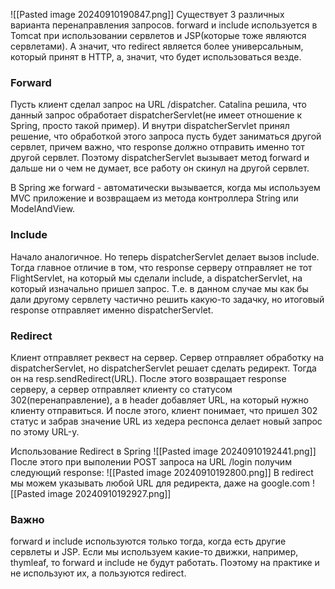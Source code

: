 ![[Pasted image 20240910190847.png]]
Существует 3 различных варианта перенаправления запросов. forward и include используется в Tomcat при использовании сервлетов и JSP(которые тоже являются сервлетами). А значит, что redirect является более универсальным, который принят в HTTP, а, значит, что будет использоваться везде.
### Forward
Пусть клиент сделал запрос на URL /dispatcher. Catalina решила, что данный запрос обработает dispatcherServlet(не имеет отношение к Spring, просто такой пример). И внутри dispatcherServlet принял решение, что обработкой этого запроса пусть будет заниматься другой сервлет, причем важно, что response должно отправить именно тот другой сервлет. Поэтому dispatcherServlet вызывает метод forward и дальше ни о чем не думает, все работу он скинул на другой сервлет.

В Spring же forward - автоматически вызывается, когда мы используем MVC приложение и возвращаем из метода контроллера String или ModelAndView.
### Include
Начало аналогичное. Но теперь dispatcherServlet делает вызов include. Тогда главное отличие в том, что response серверу отправляет не тот FlightServlet, на который мы сделали include, а dispatcherServlet, на который изначально пришел запрос. Т.е. в данном случае мы как бы дали другому сервлету частично решить какую-то задачку, но итоговый response отправляет именно dispatcherServlet.
### Redirect
Клиент отправляет реквест на сервер. Сервер отправляет обработку на dispatcherServlet, но dispatcherServlet решает сделать редирект. Тогда он на resp.sendRedirect(URL). После этого возвращает response серверу, а сервер отправляет клиенту со статусом 302(перенаправление), а в header добавляет URL, на который нужно клиенту отправиться. И после этого, клиент понимает, что пришел 302 статус и забрав значение URL из хедера респонса делает новый запрос по этому URL-у.

Использование Redirect в Spring
![[Pasted image 20240910192441.png]]
После этого при выполении POST запроса на URL /login получим следующий response:
![[Pasted image 20240910192800.png]]
В redirect мы можем указывать любой URL для редиректа, даже на google.com
![[Pasted image 20240910192927.png]]
### Важно
forward и include используются только тогда, когда есть другие сервлеты и JSP. Если мы используем какие-то движки, например, thymleaf, то forward и include не будут работать. Поэтому на практике и не используют их, а пользуются redirect.
